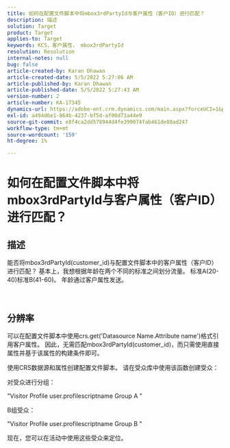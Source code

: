 ```yaml
---
title: 如何在配置文件脚本中将mbox3rdPartyId与客户属性（客户ID）进行匹配？
description: 描述
solution: Target
product: Target
applies-to: Target
keywords: KCS，客户属性， mbox3rdPartyId
resolution: Resolution
internal-notes: null
bug: false
article-created-by: Karan Dhawan
article-created-date: 5/5/2022 5:27:06 AM
article-published-by: Karan Dhawan
article-published-date: 5/5/2022 5:27:43 AM
version-number: 2
article-number: KA-17345
dynamics-url: https://adobe-ent.crm.dynamics.com/main.aspx?forceUCI=1&pagetype=entityrecord&etn=knowledgearticle&id=107c89fd-33cc-ec11-a7b5-6045bd00db25
exl-id: a494d6e1-864b-4237-bf5d-af00d73a44e9
source-git-commit: e8f4ca2dd578944d4fe399074fab461de88ad247
workflow-type: tm+mt
source-wordcount: '159'
ht-degree: 1%

---
```


# 如何在配置文件脚本中将mbox3rdPartyId与客户属性（客户ID）进行匹配？

## 描述

能否将mbox3rdPartyId(customer_id)与配置文件脚本中的客户属性（客户ID）进行匹配？ 基本上，我想根据年龄在两个不同的标准之间划分流量。 标准A(20-40)标准B(41-60)。 年龄通过客户属性发送。<br><br><br>

## 分辨率


可以在配置文件脚本中使用crs.get(&#39;Datasource Name.Attribute name&#39;)格式引用客户属性。 因此，无需匹配mbox3rdPartyId(customer_id)，而只需使用直接属性并基于该属性的构建条件即可。

使用CRS数据源和属性创建配置文件脚本。 请在受众库中使用该函数创建受众：

对受众进行分组：

&quot;Visitor Profile user.profilescriptname Group A &quot;

B组受众：

&quot;Visitor Profile user.profilescriptname Group B &quot;

现在，您可以在活动中使用这些受众来定位。
